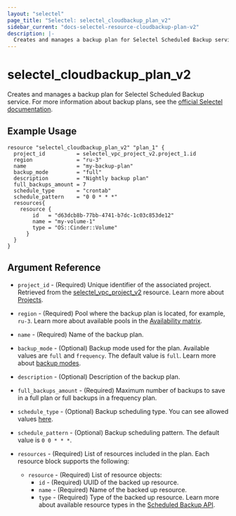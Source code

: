 ```yaml
---
layout: "selectel"
page_title: "Selectel: selectel_cloudbackup_plan_v2"
sidebar_current: "docs-selectel-resource-cloudbackup-plan-v2"
description: |-
  Creates and manages a backup plan for Selectel Scheduled Backup service.
---
```


# selectel\_cloudbackup\_plan\_v2

Creates and manages a backup plan for Selectel Scheduled Backup service. For more information about backup plans, see the [official Selectel documentation](https://docs.selectel.ru/en/api/scheduled-backups/).

## Example Usage

```hcl
resource "selectel_cloudbackup_plan_v2" "plan_1" {
  project_id          = selectel_vpc_project_v2.project_1.id
  region              = "ru-3"
  name                = "my-backup-plan"
  backup_mode         = "full"
  description         = "Nightly backup plan"
  full_backups_amount = 7
  schedule_type       = "crontab"
  schedule_pattern    = "0 0 * * *"
  resources{
    resource {
        id   = "d63dcb8b-77bb-4741-b7dc-1c03c853de12"
        name = "my-volume-1"
        type = "OS::Cinder::Volume"
      }
  }
}
```

## Argument Reference

* `project_id` - (Required) Unique identifier of the associated project. Retrieved from the [selectel_vpc_project_v2](https://registry.terraform.io/providers/selectel/selectel/latest/docs/resources/vpc_project_v2) resource. Learn more about [Projects](https://docs.selectel.ru/en/control-panel-actions/projects/about-projects/).

* `region` - (Required) Pool where the backup plan is located, for example, `ru-3`. Learn more about available pools in the [Availability matrix](https://docs.selectel.ru/en/control-panel-actions/availability-matrix/).

* `name` - (Required) Name of the backup plan.

* `backup_mode` - (Optional) Backup mode used for the plan. Available values are `full` and `frequency`. The default value is `full`. Learn more about [backup modes](https://docs.selectel.ru/cloud-servers/backups/about-backups/). 

* `description` - (Optional) Description of the backup plan.

* `full_backups_amount` - (Required) Maximum number of backups to save in a full plan or full backups in a frequency plan.

* `schedule_type` - (Optional) Backup scheduling type. You can see allowed values [here](https://docs.selectel.ru/en/api/scheduled-backups/#tag/Plans/operation/createBackupPlan).

* `schedule_pattern` - (Optional) Backup scheduling pattern. The default value is `0 0 * * *`.

* `resources` - (Required) List of resources included in the plan. Each resource block supports the following:

  * `resource` - (Required) List of resource objects:
    * `id` - (Required) UUID of the backed up resource.
    * `name` - (Required) Name of the backed up resource.
    * `type` - (Required) Type of the backed up resource. Learn more about available resource types in the [Scheduled Backup API](https://docs.selectel.ru/api/scheduled-backups/#tag/Plans/operation/createBackupPlan).